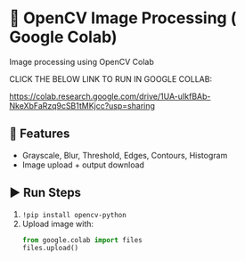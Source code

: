# 🧠 OpenCV Image Processing ( Google Colab)

Image processing using OpenCV Colab

CLICK THE BELOW LINK TO RUN IN GOOGLE COLLAB:

https://colab.research.google.com/drive/1UA-uIkfBAb-NkeXbFaRzq9cSB1tMKjcc?usp=sharing

## 🔧 Features
- Grayscale, Blur, Threshold, Edges, Contours, Histogram
- Image upload + output download

## ▶️ Run Steps
1. `!pip install opencv-python`
2. Upload image with:
   ```python 
   from google.colab import files
   files.upload()
   



